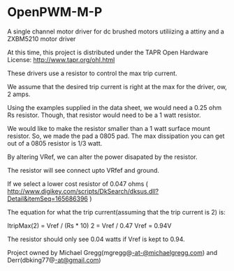 OpenPWM-M-P
===========

A single channel motor driver for dc brushed motors utiliizing a attiny and a ZXBM5210 motor driver

At this time, this project is distributed under the TAPR Open Hardware License: http://www.tapr.org/ohl.html

These drivers use a resistor to control the max trip current. 

We assume that the desired trip current is right at the max for the driver, ow, 2 amps. 

Using the examples supplied in the data sheet, we would need a 0.25 ohm Rs resistor. Though, that resistor would need to be a 1 watt resistor. 

We would like to make the resistor smaller than a 1 watt surface mount resistor. So, we made the pad a 0805 pad. The max dissipation you can get out of a 0805 resistor is 1/3 watt. 

By altering VRef, we can alter the power disapated by the resistor. 

The resistor will see connect upto VRfef and ground.

If we select a lower cost resistor of 0.047 ohms ( http://www.digikey.com/scripts/DkSearch/dksus.dll?Detail&itemSeq=165686396 )

The equation for what the trip current(assuming that the trip current is 2) is:

ItripMax(2) = Vref / (Rs * 10)
2 = Vref / 0.47
Vref = 0.94V

The resistor should only see 0.04 watts if Vref is kept to 0.94.

Project owned by Michael Gregg(mgregg@-at-@michaelgregg.com) and Derr(dbking77@-at@gmail.com)

